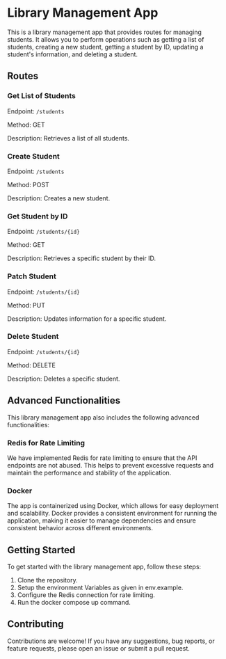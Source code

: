 # Library Management App

This is a library management app that provides routes for managing students. It allows you to perform operations such as getting a list of students, creating a new student, getting a student by ID, updating a student's information, and deleting a student.

## Routes

### Get List of Students

Endpoint: `/students`

Method: GET

Description: Retrieves a list of all students.

### Create Student

Endpoint: `/students`

Method: POST

Description: Creates a new student.

### Get Student by ID

Endpoint: `/students/{id}`

Method: GET

Description: Retrieves a specific student by their ID.

### Patch Student

Endpoint: `/students/{id}`

Method: PUT

Description: Updates information for a specific student.

### Delete Student

Endpoint: `/students/{id}`

Method: DELETE

Description: Deletes a specific student.

## Advanced Functionalities

This library management app also includes the following advanced functionalities:

### Redis for Rate Limiting

We have implemented Redis for rate limiting to ensure that the API endpoints are not abused. This helps to prevent excessive requests and maintain the performance and stability of the application.

### Docker

The app is containerized using Docker, which allows for easy deployment and scalability. Docker provides a consistent environment for running the application, making it easier to manage dependencies and ensure consistent behavior across different environments.

## Getting Started

To get started with the library management app, follow these steps:

1. Clone the repository.
2. Setup the environment Variables as given in env.example.
3. Configure the Redis connection for rate limiting.
4. Run the docker compose up command.

## Contributing

Contributions are welcome! If you have any suggestions, bug reports, or feature requests, please open an issue or submit a pull request.

